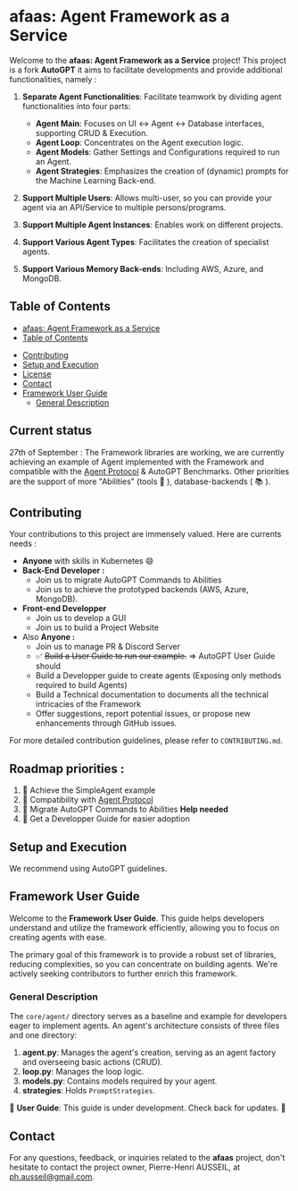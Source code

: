 # afaas: Agent Framework as a Service

Welcome to the **afaas: Agent Framework as a Service** project! This project is a fork **AutoGPT** it aims to facilitate developments and provide additional functionalities, namely : 

1. **Separate Agent Functionalities**: Facilitate teamwork by dividing agent functionalities into four parts:
   - **Agent Main**: Focuses on UI ↔ Agent ↔ Database interfaces, supporting CRUD & Execution.
   - **Agent Loop**: Concentrates on the Agent execution logic.
   - **Agent Models**: Gather Settings and Configurations required to run an Agent. 
   - **Agent Strategies**: Emphasizes the creation of (dynamic) prompts for the Machine Learning Back-end.

2. **Support Multiple Users**: Allows multi-user, so you can provide your agent via an API/Service to multiple persons/programs.

3. **Support Multiple Agent Instances**: Enables work on different projects.

4. **Support Various Agent Types**: Facilitates the creation of specialist agents.

5. **Support Various Memory Back-ends**: Including AWS, Azure, and MongoDB.

<!--🚧 **Work in progress**: Please check the branch status for further information. 🚧-->

## Table of Contents

- [afaas: Agent Framework as a Service](#afaas-agent-framework-as-a-service)
- [Table of Contents](#table-of-contents)
<!--- [afaas - GitHub Branches](#afaas---github-branches)-->
- [Contributing](#contributing)
- [Setup and Execution](#setup-and-execution)
- [License](#license)
- [Contact](#contact)
- [Framework User Guide](#framework-user-guide)
  - [General Description](#general-description)
<!--
## afaas - GitHub Branches

For historical reasons, the branches of this project have undergone general improvements towards the goals mentioned above. The future direction will be more streamlined.

The [5as-autogpt-integration](https://github.com/ph-ausseil/Auto-GPT/tree/5as-autogpt-integration) branch, although open-source, is not licensed under MIT. This branch integrates different libraries together, representing a significant leap in the project's evolution.

Key branches with their respective focuses:

- **[afaas-prompting](https://github.com/ph-ausseil/Auto-GPT/tree/afaas-prompting)**: Improvements in core prompting. Licensed under MIT.
- **[afaas-planning-model](https://github.com/ph-ausseil/Auto-GPT/tree/afaas-planning-model)**: Enhancements in core planning and modeling. Licensed under MIT.
- **[afaas-ability](https://github.com/ph-ausseil/Auto-GPT/tree/afaas-ability)**: Upgrades in core abilities. Licensed under MIT.

❗ **Warning**: Some branches may not be under the MIT License. I am actively working on license clarification and clean-up. If you have questions about a specific branch's license, please raise an issue with the branch name to inquire further.

Status Indicators:
✅ (U+2705) - OK, Completed, Success
❌ (U+274C) - Not OK, Error, Failed
⚠️ (U+26A0 U+FE0F) - Warning, Caution
🔄 (U+1F504) - Pending, In Progress, Refreshing
🔴 (U+1F534) - Stop, Critical Issue
🔵 (U+1F535) - Information, Note
⏳ (U+23F3) - Loading, Time Consuming Process
🚧 (U+1F6A7) - Under Construction, Work in Progress
Annotations:
ℹ️ (U+2139 U+FE0F) - Information
❗ (U+2757) - Important, Exclamation
❓ (U+2753) - Question, Help
📌 (U+1F4CC) - Pin, Important Note
🔍 (U+1F50D) - Search, Observe, Detail
💡 (U+1F4A1) - Idea, Tip, Suggestion
Feedback & Interaction:
👍 (U+1F44D) - Approve, Agree
👎 (U+1F44E) - Disapprove, Disagree
💬 (U+1F4AC) - Comment, Discussion
🌟 (U+1F31F) - Star, Favorite, Highlight
🔔 (U+1F514) - Notification, Alert
Navigation & Layout:
⬆️ (U+2B06 U+FE0F) - Up, Previous
⬇️ (U+2B07 U+FE0F) - Down, Next
➡️ (U+27A1 U+FE0F) - Right, Forward
⬅️ (U+2B05 U+FE0F) - Left, Back
🔝 (U+1F51D) - Top, Beginning
Miscellaneous:
📢 (U+1F4E2) - Announcement
🆕 (U+1F195) - New Feature or Addition
🛑 (U+1F6D1) - Stop, Halt
📆 (U+1F4C6) - Date, Schedule
📊 (U+1F4CA) - Statistics, Data
-->
## Current status

27th of September : 
The Framework libraries are working, we are currently achieving an example of Agent implemented with the Framework and compatible with the [Agent Protocol](https://github.com/AI-Engineers-Foundation/agent-protocol) & AutoGPT Benchmarks. Other priorities are the support of more "Abilities" (tools 🔧 ), database-backends ( 📚 ).

## Contributing

Your contributions to this project are immensely valued. Here are currents needs : 
- **Anyone** with skills in Kubernetes :smile:
- **Back-End Developer :**
  - Join us to migrate AutoGPT Commands to Abilities
  - Join us to achieve the prototyped backends (AWS, Azure, MongoDB).
- **Front-end Developper**
  - Join us to develop a GUI
  - Join us to build a Project Website 
- Also **Anyone :** 
  - Join us to manage PR & Discord Server
  - ✅ ~~Build a User Guide to run our example.~~ => AutoGPT User Guide should
  - Build a Developper guide to create agents (Exposing only methods required to build Agents)
  - Build a Technical documentation to documents all the technical intricacies of the Framework
  - Offer suggestions, report potential issues, or propose new enhancements through GitHub issues.

For more detailed contribution guidelines, please refer to `CONTRIBUTING.md`.

## Roadmap priorities : 
1. 🔄 Achieve the SimpleAgent example
2. 🔴 Compatibility with  [Agent Protocol](https://github.com/AI-Engineers-Foundation/agent-protocol) 
3. 🔴 Migrate AutoGPT Commands to Abilities **Help needed**
4. 🔴 Get a Developper Guide for easier adoption

## Setup and Execution

We recommend using AutoGPT guidelines.

## Framework User Guide

Welcome to the **Framework User Guide**. This guide helps developers understand and utilize the framework efficiently, allowing you to focus on creating agents with ease.

The primary goal of this framework is to provide a robust set of libraries, reducing complexities, so you can concentrate on building agents. We're actively seeking contributors to further enrich this framework.

### General Description

The `core/agent/` directory serves as a baseline and example for developers eager to implement agents. An agent's architecture consists of three files and one directory:

1. **agent.py**: Manages the agent's creation, serving as an agent factory and overseeing basic actions (CRUD).
2. **loop.py**: Manages the loop logic.
3. **models.py**: Contains models required by your agent.
4. **strategies**: Holds `PromptStrategies`.

🚧 **User Guide**: This guide is under development. Check back for updates. 🚧

## Contact

For any questions, feedback, or inquiries related to the **afaas** project, don't hesitate to contact the project owner, Pierre-Henri AUSSEIL, at [ph.ausseil@gmail.com](mailto:ph.ausseil@gmail.com).
